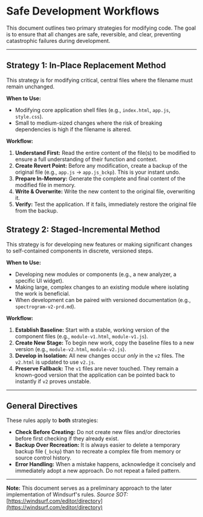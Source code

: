# Safe Development Workflows

This document outlines two primary strategies for modifying code. The goal is to ensure that all changes are safe, reversible, and clear, preventing catastrophic failures during development.

---

## Strategy 1: In-Place Replacement Method

This strategy is for modifying critical, central files where the filename must remain unchanged.

**When to Use:**
- Modifying core application shell files (e.g., `index.html`, `app.js`, `style.css`).
- Small to medium-sized changes where the risk of breaking dependencies is high if the filename is altered.

**Workflow:**
1.  **Understand First:** Read the entire content of the file(s) to be modified to ensure a full understanding of their function and context.
2.  **Create Revert Point:** Before any modification, create a backup of the original file (e.g., `app.js` -> `app.js_bckp`). This is your instant undo.
3.  **Prepare In-Memory:** Generate the complete and final content of the modified file in memory.
4.  **Write & Overwrite:** Write the new content to the original file, overwriting it.
5.  **Verify:** Test the application. If it fails, immediately restore the original file from the backup.


## Strategy 2: Staged-Incremental Method

This strategy is for developing new features or making significant changes to self-contained components in discrete, versioned steps.

**When to Use:**
- Developing new modules or components (e.g., a new analyzer, a specific UI widget).
- Making large, complex changes to an existing module where isolating the work is beneficial.
- When development can be paired with versioned documentation (e.g., `spectrogram-v2-prd.md`).

**Workflow:**
1.  **Establish Baseline:** Start with a stable, working version of the component files (e.g., `module-v1.html`, `module-v1.js`).
2.  **Create New Stage:** To begin new work, copy the baseline files to a new version (e.g., `module-v2.html`, `module-v2.js`).
3.  **Develop in Isolation:** All new changes occur *only* in the `v2` files. The `v2.html` is updated to use `v2.js`.
4.  **Preserve Fallback:** The `v1` files are never touched. They remain a known-good version that the application can be pointed back to instantly if `v2` proves unstable.

---

## General Directives

These rules apply to **both** strategies:

*   **Check Before Creating:** Do not create new files and/or directories before first checking if they already exist.
*   **Backup Over Recreation:** It is always easier to delete a temporary backup file (`_bckp`) than to recreate a complex file from memory or source control history.
*   **Error Handling:** When a mistake happens, acknowledge it concisely and immediately adopt a new approach. Do not repeat a failed pattern.

---

**Note:** This document serves as a preliminary approach to the later implementation of Windsurf's rules.
*Source SOT:* [https://windsurf.com/editor/directory](https://windsurf.com/editor/directory)
